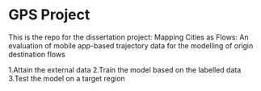 # GPS Project

This is the repo for the dissertation project: Mapping Cities as Flows: An evaluation of mobile app-based trajectory data 
for the modelling of origin destination flows

1.Attain the external data
2.Train the model based on the labelled data
3.Test the model on a target region
